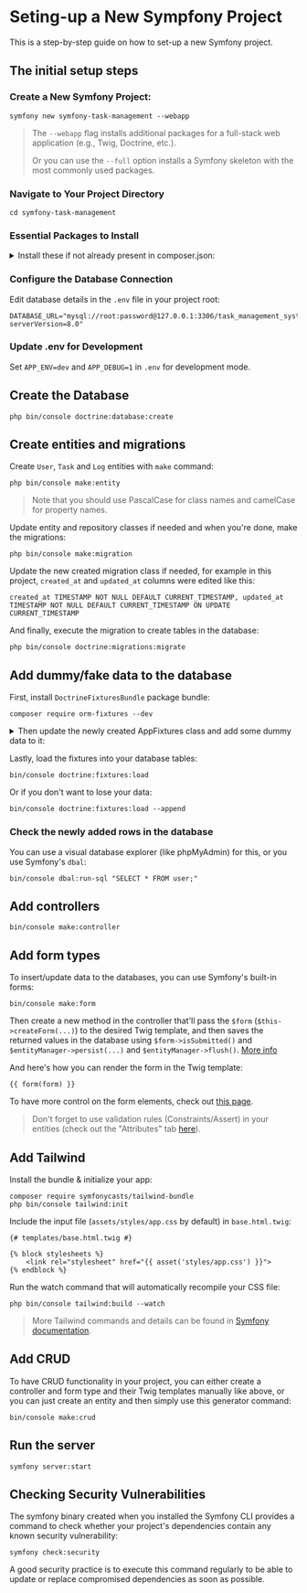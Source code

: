 # Seting-up a New Sympfony Project
This is a step-by-step guide on how to set-up a new Symfony project.

## The initial setup steps

### Create a New Symfony Project:
`symfony new symfony-task-management --webapp`
> The `--webapp` flag installs additional packages for a full-stack web application (e.g., Twig, Doctrine, etc.).
>
> Or you can use the `--full` option installs a Symfony skeleton with the most commonly used packages.

### Navigate to Your Project Directory
```
cd symfony-task-management
```

### Essential Packages to Install
<details>
	<summary>Install these if not already present in composer.json:</summary>

Basic web functionality:
```
composer require symfony/webapp-pack
```

Security for authentication:
```
composer require symfony/security-bundle
```

Forms and validation:
```
composer require symfony/form
composer require symfony/validator
```

Twig:
```
composer require twig
```

Database related:
```
composer require symfony/orm-pack
composer require doctrine/doctrine-migrations-bundle
```

For API development:
```
composer require symfony/serializer-pack
composer require api
```

#### Development Tools
Symfony Maker Bundle: 
```
composer require symfony/maker-bundle --dev
```

Debug toolbar and debugging tools:
```
composer require symfony/debug-pack --dev
```

For testing:
```
composer require symfony/test-pack --dev
```

#### Symfony Webpack Encore (Optional, for Asset Management)
If you plan to use CSS/JS bundling and want to integrate tools like Webpack, install the Webpack Encore bundle:
```
composer require symfony/webpack-encore-bundle
```
Then, install Webpack and configure your assets.
</details>

### Configure the Database Connection
Edit database details in the `.env` file in your project root:
```
DATABASE_URL="mysql://root:password@127.0.0.1:3306/task_management_system?serverVersion=8.0"
```

### Update .env for Development
Set `APP_ENV=dev` and `APP_DEBUG=1` in `.env` for development mode.

## Create the Database
```
php bin/console doctrine:database:create
```

## Create entities and migrations
Create `User`, `Task` and `Log` entities with `make` command:
```
php bin/console make:entity
```
> Note that you should use PascalCase for class names and camelCase for property names.

Update entity and repository classes if needed and when you're done, make the migrations:
```
php bin/console make:migration
```

Update the new created migration class if needed, for example in this project, `created_at` and `updated_at` columns were edited like this:
```
created_at TIMESTAMP NOT NULL DEFAULT CURRENT_TIMESTAMP, updated_at TIMESTAMP NOT NULL DEFAULT CURRENT_TIMESTAMP ON UPDATE CURRENT_TIMESTAMP
```

And finally, execute the migration to create tables in the database:
```
php bin/console doctrine:migrations:migrate
```

## Add dummy/fake data to the database
First, install `DoctrineFixturesBundle` package bundle:
```
composer require orm-fixtures --dev
```

<details>
	<summary>Then update the newly created AppFixtures class and add some dummy data to it:</summary>

```
$user = new User();
$user->setEmail(...);
$user->setPassword(...);
...

$manager->persist($user);

$task = new Task();
$task->setTitle(...);
$task->setDescription(...);
...

$manager->persist($task);

...
```
</details>

Lastly, load the fixtures into your database tables:
```
bin/console doctrine:fixtures:load
```

Or if you don't want to lose your data:
```
bin/console doctrine:fixtures:load --append
```

### Check the newly added rows in the database
You can use a visual database explorer (like phpMyAdmin) for this, or you use Symfony's `dbal`:
```
bin/console dbal:run-sql "SELECT * FROM user;"
```

## Add controllers
```
bin/console make:controller
```

## Add form types
To insert/update data to the databases, you can use Symfony's built-in forms:
```
bin/console make:form
```

Then create a new method in the controller that'll pass the `$form` (`$this->createForm(...)`) to the desired Twig template, and then saves the returned values in the database using `$form->isSubmitted()` and `$entityManager->persist(...)` and `$entityManager->flush()`. [More info](https://symfony.com/doc/current/forms.html#creating-form-classes)

And here's how you can render the form in the Twig template:
```
{{ form(form) }}
```
To have more control on the form elements, check out [this page](https://symfony.com/doc/current/form/form_customization.html).

> Don't forget to use validation rules (Constraints/Assert) in your entities (check out the "Attributes" tab [here](https://symfony.com/doc/current/validation.html#properties)).

## Add Tailwind
Install the bundle & initialize your app:
```
composer require symfonycasts/tailwind-bundle
php bin/console tailwind:init
```

Include the input file (`assets/styles/app.css` by default) in `base.html.twig`:
```
{# templates/base.html.twig #}

{% block stylesheets %}
	<link rel="stylesheet" href="{{ asset('styles/app.css') }}">
{% endblock %}
```

Run the watch command that will automatically recompile your CSS file:
```
php bin/console tailwind:build --watch
```

> More Tailwind commands and details can be found in [Symfony documentation](https://Symfony.com/bundles/TailwindBundle/current/index.html).

## Add CRUD
To have CRUD functionality in your project, you can either create a controller and form type and their Twig templates manually like above, or you can just create an entity and then simply use this generator command:
```
bin/console make:crud
```

## Run the server
```
symfony server:start
```

## Checking Security Vulnerabilities
The symfony binary created when you installed the Symfony CLI provides a command to check whether your project's dependencies contain any known security vulnerability:
```
symfony check:security
```
A good security practice is to execute this command regularly to be able to update or replace compromised dependencies as soon as possible.
